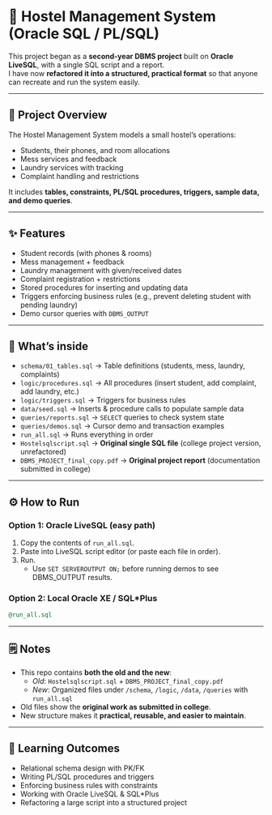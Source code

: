 # 🏨 Hostel Management System (Oracle SQL / PL/SQL)

This project began as a **second-year DBMS project** built on **Oracle LiveSQL**, with a single SQL script and a report.  
I have now **refactored it into a structured, practical format** so that anyone can recreate and run the system easily.

---

## 📖 Project Overview
The Hostel Management System models a small hostel’s operations:
- Students, their phones, and room allocations
- Mess services and feedback
- Laundry services with tracking
- Complaint handling and restrictions

It includes **tables, constraints, PL/SQL procedures, triggers, sample data, and demo queries**.

---

## ✨ Features
- Student records (with phones & rooms)
- Mess management + feedback
- Laundry management with given/received dates
- Complaint registration + restrictions
- Stored procedures for inserting and updating data
- Triggers enforcing business rules (e.g., prevent deleting student with pending laundry)
- Demo cursor queries with `DBMS_OUTPUT`

---

## 📂 What’s inside
- `schema/01_tables.sql` → Table definitions (students, mess, laundry, complaints)
- `logic/procedures.sql` → All procedures (insert student, add complaint, add laundry, etc.)
- `logic/triggers.sql` → Triggers for business rules
- `data/seed.sql` → Inserts & procedure calls to populate sample data
- `queries/reports.sql` → `SELECT` queries to check system state
- `queries/demos.sql` → Cursor demo and transaction examples
- `run_all.sql` → Runs everything in order
- `Hostelsqlscript.sql` → **Original single SQL file** (college project version, unrefactored)
- `DBMS_PROJECT_final_copy.pdf` → **Original project report** (documentation submitted in college)

---

## ⚙️ How to Run

### Option 1: Oracle LiveSQL (easy path)
1. Copy the contents of `run_all.sql`.
2. Paste into LiveSQL script editor (or paste each file in order).
3. Run.  
   - Use `SET SERVEROUTPUT ON;` before running demos to see DBMS_OUTPUT results.

### Option 2: Local Oracle XE / SQL*Plus
```sql
@run_all.sql
```

---

## 🗒️ Notes
- This repo contains **both the old and the new**:
  - *Old*: `Hostelsqlscript.sql` + `DBMS_PROJECT_final_copy.pdf`
  - *New*: Organized files under `/schema`, `/logic`, `/data`, `/queries` with `run_all.sql`
- Old files show the **original work as submitted in college**.  
- New structure makes it **practical, reusable, and easier to maintain**.

---

## 🎯 Learning Outcomes
- Relational schema design with PK/FK  
- Writing PL/SQL procedures and triggers  
- Enforcing business rules with constraints  
- Working with Oracle LiveSQL & SQL*Plus  
- Refactoring a large script into a structured project

